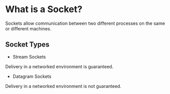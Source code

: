 # What is a Socket?

Sockets allow communication between two different processes on the same or different machines.

## Socket Types

- Stream Sockets

Delivery in a networked environment is guaranteed.

- Datagram Sockets

Delivery in a networked environment is not guaranteed. 



